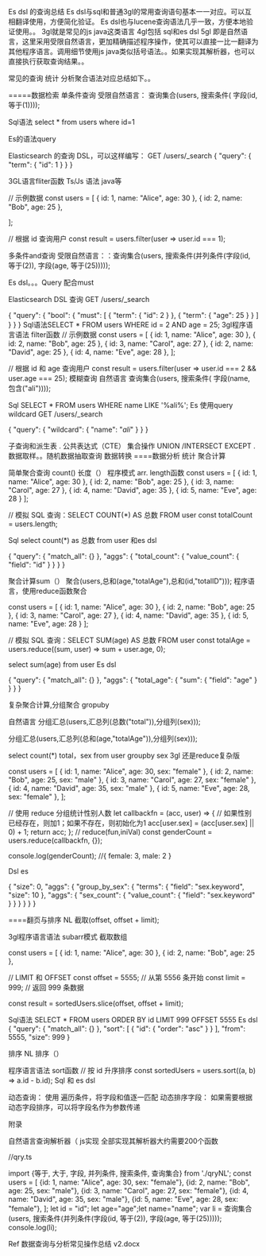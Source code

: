 Es dsl 的查询总结
Es dsl与sql和普通3gl的常用查询语句基本一一对应。可以互相翻译使用，方便简化验证。
Es dsl也与lucene查询语法几乎一致，方便本地验证使用。。
3gl就是常见的js java这类语言
4gl包括 sql和es dsl
5gl 即是自然语言，这里采用受限自然语言，更加精确描述程序操作，使其可以直接一比一翻译为其他程序语言。调用细节使用js java类似括号语法。。如果实现其解析器，也可以直接执行获取查询结果。。

常见的查询 统计 分析聚合语法对应总结如下。。




=====数据检索
单条件查询
受限自然语言： 查询集合(users, 搜索条件( 字段(id, 等于(1))));

Sql语法 select * from users where id=1

Es的语法query

Elasticsearch 的查询 DSL，可以这样编写：
 GET /users/_search
{
  "query": {
    "term": {
      "id": 1
    }
  }
}


3GL语言fliter函数 Ts/Js 语法   java等


 // 示例数据
const users = [
    { id: 1, name: "Alice", age: 30 },
    { id: 2, name: "Bob", age: 25 },
 
];

// 根据 id 查询用户
const result = users.filter(user => user.id === 1);


多条件and查询
受限自然语言：：查询集合(users, 搜索条件(并列条件(字段(id, 等于(2)), 字段(age, 等于(25)))));


Es dsl。。。Query 配合must

Elasticsearch DSL 查询
 GET /users/_search


{
  "query": {
    "bool": {
      "must": [
        {
          "term": {
            "id": 2
          }
        },
        {
          "term": {
            "age": 25
          }
        }
      ]
    }
  }
}
Sql语法SELECT * FROM users WHERE id = 2 AND age = 25;
3gl程序语言语法 filter函数
// 示例数据
const users = [
    { id: 1, name: "Alice", age: 30 },
    { id: 2, name: "Bob", age: 25 },
    { id: 3, name: "Carol", age: 27 },
    { id: 2, name: "David", age: 25 },
    { id: 4, name: "Eve", age: 28 },
];

// 根据 id 和 age 查询用户
const result = users.filter(user => user.id === 2 && user.age === 25);
 模糊查询
自然语言  查询集合(users, 搜索条件( 字段(name, 包含("ali"))));

Sql     SELECT * FROM users WHERE name LIKE '%ali%';
Es  使用query wildcard
 GET /users/_search

{
  "query": {
    "wildcard": {
      "name": "*ali*"
    }
  }
}


 子查询和派生表
. 公共表达式（CTE）
集合操作 UNION /INTERSECT  EXCEPT
. 数据取样。。随机数据抽取查询
数据转换
====数据分析 统计 聚合计算

简单聚合查询   count()
长度（）
程序模式  arr. length函数
const users = [
  { id: 1, name: "Alice", age: 30 },
  { id: 2, name: "Bob", age: 25 },
  { id: 3, name: "Carol", age: 27 },
  { id: 4, name: "David", age: 35 },
  { id: 5, name: "Eve", age: 28 }
];

// 模拟 SQL 查询：SELECT COUNT(*) AS 总数 FROM user
const totalCount = users.length;


Sql  select count(*) as 总数 from user
和es dsl

{
  "query": {
    "match_all": {}
  },
  "aggs": {
    "total_count": {
      "value_count": {
        "field": "id"
      }
    }
  }
}

聚合计算sum（）
聚合(users,总和(age,"totalAge"),总和(id,"totalID")));
程序语言，使用reduce函数聚合

const users = [
  { id: 1, name: "Alice", age: 30 },
  { id: 2, name: "Bob", age: 25 },
  { id: 3, name: "Carol", age: 27 },
  { id: 4, name: "David", age: 35 },
  { id: 5, name: "Eve", age: 28 }
];

// 模拟 SQL 查询：SELECT SUM(age) AS 总数 FROM user
const totalAge = users.reduce((sum, user) => sum + user.age, 0);

select sum(age)   from user
Es dsl

{
  "query": {
    "match_all": {}
  },
  "aggs": {
    "total_age": {
      "sum": {
        "field": "age"
      }
    }
  }
}


复杂聚合计算,分组聚合 gropuby

自然语言   分组汇总(users,汇总列(总数("total")),分组列(sex)));

分组汇总(users,汇总列(总和(age,"totalAge")),分组列(sex)));

select count(*) total，sex  from user groupby sex
3gl  还是reduce复杂版

const users = [
    { id: 1, name: "Alice", age: 30, sex: "female" },
    { id: 2, name: "Bob", age: 25, sex: "male" },
    { id: 3, name: "Carol", age: 27, sex: "female" },
    { id: 4, name: "David", age: 35, sex: "male" },
    { id: 5, name: "Eve", age: 28, sex: "female" },
];

// 使用 reduce 分组统计性别人数
let callbackfn = (acc, user) => {
    // 如果性别已经存在，则加1；如果不存在，则初始化为1
    acc[user.sex] = (acc[user.sex] || 0) + 1;
    return acc;
};
// reduce(fun,iniVal)
const genderCount = users.reduce(callbackfn, {});

console.log(genderCount);
//{ female: 3, male: 2 }


Dsl es

{
  "size": 0, 
  "aggs": {
    "group_by_sex": {
      "terms": {
        "field": "sex.keyword", 
        "size": 10
      },
      "aggs": {
        "sex_count": {
          "value_count": {
            "field": "sex.keyword"
          }
        }
      }
    }
  }
}


====翻页与排序
NL    截取(offset, offset + limit);

3gl程序语言语法   subarr模式 截取数组

const users = [
  { id: 1, name: "Alice", age: 30 },
  { id: 2, name: "Bob", age: 25 },

// LIMIT 和 OFFSET
const offset = 5555; // 从第 5556 条开始
const limit = 999;   // 返回 999 条数据

const result = sortedUsers.slice(offset, offset + limit);

Sql语法  SELECT * FROM users ORDER BY id LIMIT 999 OFFSET 5555
Es dsl
{
  "query": {
    "match_all": {}
  },
  "sort": [
    {
      "id": {
        "order": "asc"
      }
    }
  ],
  "from": 5555,
  "size": 999
}

排序
NL  排序（）

程序语言语法 sort函数
// 按 id 升序排序 const sortedUsers = users.sort((a, b) => a.id - b.id);
Sql 和 es dsl


动态查询：
使用  遍历条件，将字段和值逐一匹配
动态排序字段： 如果需要根据动态字段排序，可以将字段名作为参数传递

附录

自然语言查询解析器（ js实现
全部实现其解析器大约需要200个函数

//qry.ts

import {等于, 大于, 字段, 并列条件, 搜索条件, 查询集合} from './qryNL';
const users = [
    {id: 1, name: "Alice", age: 30, sex: "female"},
    {id: 2, name: "Bob", age: 25, sex: "male"},
    {id: 3, name: "Carol", age: 27, sex: "female"},
    {id: 4, name: "David", age: 35, sex: "male"},
    {id: 5, name: "Eve", age: 28, sex: "female"},
];
let id = "id";
let age="age";let name="name";
var li = 查询集合(users, 搜索条件(并列条件(字段(id, 等于(2)), 字段(age, 等于(25)))));
console.log(li);


Ref
数据查询与分析常见操作总结  v2.docx
